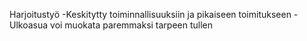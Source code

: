 Harjoitustyö
 -Keskitytty toiminnallisuuksiin ja pikaiseen toimitukseen
 -Ulkoasua voi muokata paremmaksi tarpeen tullen
